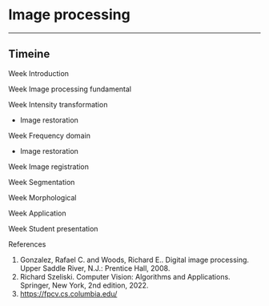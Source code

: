 # Image processing

---

## Timeine

Week Introduction

Week Image processing fundamental

Week Intensity transformation
- Image restoration

Week Frequency domain
- Image restoration

Week Image registration

Week Segmentation

Week Morphological

Week Application

Week Student presentation

References

1. Gonzalez, Rafael C. and Woods, Richard E.. Digital image processing. Upper Saddle River, N.J.: Prentice Hall, 2008. 
2. Richard Szeliski. Computer Vision: Algorithms and Applications. Springer, New York, 2nd edition, 2022.
3. https://fpcv.cs.columbia.edu/
